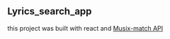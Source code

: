 ## Lyrics_search_app

this project was built with react and [Musix-match API](https://developer.musixmatch.com/)
